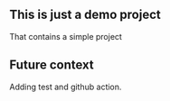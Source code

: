 ## This is just a demo project
That contains a simple project

## Future context
Adding test and github action.